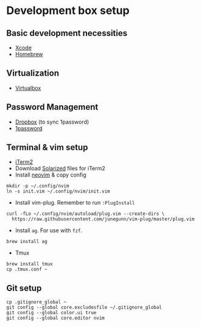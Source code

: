 # Development box setup

## Basic development necessities

* [Xcode][xcode]
* [Homebrew][brew]

[xcode]: https://itunes.apple.com/us/app/xcode/id497799835?ls=1&mt=12
[brew]: http://brew.sh/

## Virtualization

* [Virtualbox][vbox]

[vbox]: https://www.virtualbox.org/wiki/Downloads

## Password Management

* [Dropbox][dropbox] (to sync 1password)
* [1password][1password] 

[dropbox]: https://www.dropbox.com/
[1password]: https://itunes.apple.com/us/app/1password-password-manager/id443987910?mt=12

## Terminal & vim setup

* [iTerm2][iterm]
* Download [Solarized][solarized] files for iTerm2
* Install [neovim][neovim-install] & copy config

[iterm]: http://iterm2.com/
[solarized]: http://ethanschoonover.com/solarized
[neovim-install]: https://github.com/neovim/neovim/wiki/Installing-Neovim

```
mkdir -p ~/.config/nvim
ln -s init.vim ~/.config/nvim/init.vim
```

* Install vim-plug. Remember to run `:PlugInstall`

```
curl -fLo ~/.config/nvim/autoload/plug.vim --create-dirs \
  https://raw.githubusercontent.com/junegunn/vim-plug/master/plug.vim
```

* Install `ag`. For use with `fzf`.

```
brew install ag
```

* Tmux

```
brew install tmux
cp .tmux.conf ~
```


## Git setup

```
cp .gitignore_global ~
git config --global core.excludesfile ~/.gitignore_global
git config --global color.ui true
git config --global core.editor nvim
```
